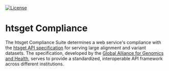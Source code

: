 [![License](https://img.shields.io/badge/License-Apache%202.0-blue.svg?style=flat-square)](https://opensource.org/licenses/Apache-2.0)

# htsget Compliance
The htsget Compliance Suite determines a web service's compliance with the 
[htsget API specification](http://samtools.github.io/hts-specs/htsget.html) for serving large alignment and variant datasets. The
specification, developed by the
[Global Alliance for Genomics and Health](https://ga4gh.org), serves
to provide a standardized, interoperable API framework across different
institutions.

